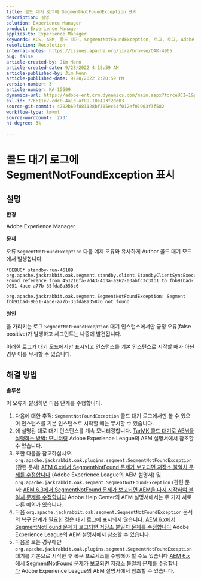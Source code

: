 ```yaml
---
title: 콜드 대기 로그에 SegmentNotFoundException 표시
description: 설명
solution: Experience Manager
product: Experience Manager
applies-to: Experience Manager
keywords: KCS, AEM, 콜드 대기, SegmentNotFoundException, 로그, 로그, Adobe Experience Manager
resolution: Resolution
internal-notes: https://issues.apache.org/jira/browse/OAK-4965
bug: false
article-created-by: Jim Menn
article-created-date: 9/28/2022 4:15:59 AM
article-published-by: Jim Menn
article-published-date: 9/28/2022 2:20:59 PM
version-number: 3
article-number: KA-15609
dynamics-url: https://adobe-ent.crm.dynamics.com/main.aspx?forceUCI=1&pagetype=entityrecord&etn=knowledgearticle&id=5941513c-e43e-ed11-9db1-0022480866ad
exl-id: 776611e7-cdc0-4a1d-af89-10e493f2dd03
source-git-commit: 4702b69f883128bf305ec64f012ef01903f3f582
workflow-type: tm+mt
source-wordcount: '273'
ht-degree: 3%

---
```


# 콜드 대기 로그에 SegmentNotFoundException 표시

## 설명

<b>환경</b>

Adobe Experience Manager

<b>문제</b>

오류 `SegmentNotFoundException` 다음 예제 오류와 유사하게 Author 콜드 대기 모드에서 발생합니다.

```
*DEBUG* standby-run-46189 org.apache.jackrabbit.oak.segment.standby.client.StandbyClientSyncExecution Found reference from 451216fa-7d43-4b3a-a262-03abfc3c3fb1 to fbb91bad-9051-4ace-a77b-35fda8a358c6

org.apache.jackrabbit.oak.segment.SegmentNotFoundException: Segment fbb91bad-9051-4ace-a77b-35fda8a358c6 not found
```

<b>원인</b>

을 가리키는 로그 `SegmentNotFoundException` 대기 인스턴스에서만 긍정 오류(false positive)가 발생하고 세그먼트는 나중에 발견됩니다.

이러한 로그가 대기 모드에서만 표시되고 인스턴스를 기본 인스턴스로 시작할 때가 아닌 경우 이를 무시할 수 있습니다.

## 해결 방법

<b>솔루션</b>

이 오류가 발생하면 다음 단계를 수행합니다.

1. 다음에 대한 추적: `SegmentNotFoundException` 콜드 대기 로그에서만 볼 수 있으며 인스턴스를 기본 인스턴스로 시작할 때는 무시할 수 있습니다.
1. 에 설명된 대로 대기 인스턴스를 계속 모니터링합니다. [TarMK 콜드 대기로 AEM을 실행하는 방법: 모니터링](https://docs.adobe.com/content/help/en/experience-manager-65/deploying/deploying/tarmk-cold-standby.html#monitoring) Adobe Experience League의 AEM 설명서에서 참조할 수 있습니다.
1. 또한 다음을 참고하십시오. `org.apache.jackrabbit.oak.plugins.segment.SegmentNotFoundException` (관련 문서) [AEM 6.x에서 SegmentNotFound 문제가 보고되면 저장소 불일치 문제를 수정합니다](https://helpx.adobe.com/experience-manager/kb/fix-inconsistencies-in-the-repository-when-segmentnotfound-issue.html) (Adobe Experience League의 AEM 설명서) 및 `org.apache.jackrabbit.oak.segment.SegmentNotFoundException` (관련 문서: [AEM 6.3에서 SegmentNotFound 문제가 보고되면 AEM을 다시 시작하여 불일치 문제를 수정합니다](https://helpx.adobe.com/au/experience-manager/kb/fix-inconsistencies-by-restarting-AEM-when-segmentNotFound-issue-is-reported-in-AEM.html) Adobe Help Center의 AEM 설명서에서는 두 가지 서로 다른 예외가 있습니다.
1. 다음 `org.apache.jackrabbit.oak.segment.SegmentNotFoundException` 문서의 복구 단계가 필요한 것은 대기 로그에 표시되지 않습니다. [AEM 6.x에서 SegmentNotFound 문제가 보고되면 저장소 불일치 문제를 수정합니다](https://helpx.adobe.com/experience-manager/kb/fix-inconsistencies-in-the-repository-when-segmentnotfound-issue.html) Adobe Experience League의 AEM 설명서에서 참조할 수 있습니다.
1. 다음을 보는 경우에만 `org.apache.jackrabbit.oak.plugins.segment.SegmentNotFoundException` 대기를 기본으로 시작한 후 복구 프로세스를 수행해야 할 수도 있습니다 [AEM 6.x에서 SegmentNotFound 문제가 보고되면 저장소 불일치 문제를 수정합니다](https://helpx.adobe.com/experience-manager/kb/fix-inconsistencies-in-the-repository-when-segmentnotfound-issue.html) Adobe Experience League의 AEM 설명서에서 참조할 수 있습니다.
